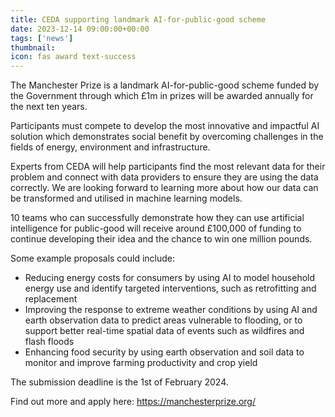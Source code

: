 ```yaml
---
title: CEDA supporting landmark AI-for-public-good scheme
date: 2023-12-14 09:00:00+00:00
tags: ['news']
thumbnail: 
icon: fas award text-success
---
```


The Manchester Prize is a landmark AI-for-public-good scheme funded by the Government through which £1m in prizes will be awarded annually for the next ten years.

Participants must compete to develop the most innovative and impactful AI solution which demonstrates social benefit by overcoming challenges in the fields of energy, environment and infrastructure.

Experts from CEDA  will help participants find the most relevant data for their problem and connect with data providers to ensure they are using the data correctly. We are looking forward to learning more about how our data can be transformed and utilised in machine learning models.

10 teams who can successfully demonstrate how they can use artificial intelligence for public-good will receive around £100,000 of funding to continue developing their idea and the chance to win one million pounds.

Some example proposals could include:

- Reducing energy costs for consumers by using AI to model household energy use and identify targeted interventions, such as retrofitting and replacement
- Improving the response to extreme weather conditions by using AI and earth observation data to predict areas vulnerable to flooding, or to support better real-time spatial data of events such as wildfires and flash floods
- Enhancing food security by using earth observation and soil data to monitor and improve farming productivity and crop yield

The submission deadline is the 1st of February 2024.

Find out more and apply here: https://manchesterprize.org/

